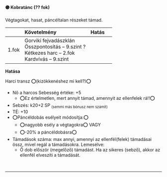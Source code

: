 #### 🟣 Kobratánc (?? fok)

Végtagokat, hasat, páncéltalan részeket támad.

| |  Követelmény | Hatás  |   |
| :----------- | :----------- | :----------- | :----------- |
| 1.fok | Gorviki fejvadászklán<br />Összpontosítás&nbsp;–&nbsp;9.szint&nbsp;?<br />Kétkezes harc&nbsp;–&nbsp;2.fok<br />Kardvívás&nbsp;–&nbsp;9.szint | |

**Hatása**

Harci transz ⭕(kizökkenéshez mi kell?)⭕
- Nő a harcos Sebesség értéke: +5
  - ⭕Ez értelmetlen, mert annyit támad, amennyit az ellenfelek rá!!⭕
- Sebzés: k20+2 SP <sub>(semmi más bónusz nem számít)</sub>
- TÉ: +10
- ⭕Páncéldobás esélyeit módosítja:⭕
  - ⭕nagyobb esély a végtagokra⭕  VAGY
  - ⭕-20% a páncéldobásra⭕
- Támadások száma: max annyi, amennyi az ellenfél(felek) támadásai össz, mivel regál a támadásokra. Lemesélve:
  - Ő dob először (megelőző) támadást. Ha az sikeres (sebző), akkor az ellenfél elveszíti a támadását.

<br />

---
